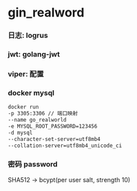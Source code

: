 # gin_realword

### 日志: logrus

### jwt: golang-jwt


### viper: 配置


### docker mysql

```markdown
docker run 
-p 3305:3306 // 端口映射
--name go_realworld 
-e MYSQL_ROOT_PASSWORD=123456 
-d mysql 
--character-set-server=utf8mb4 
--collation-server=utf8mb4_unicode_ci
```


### 密码 password

SHA512 -> bcypt(per user salt, strength 10)